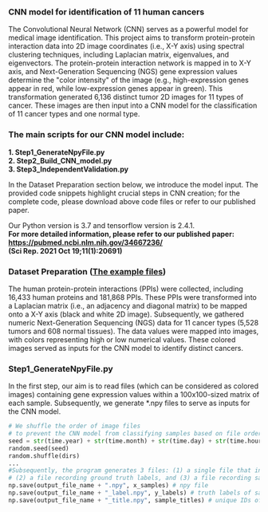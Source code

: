 ### CNN model for identification of 11 human cancers  

The Convolutional Neural Network (CNN) serves as a powerful model for medical image identification. This project aims to transform protein-protein interaction data into 2D image coordinates (i.e., X-Y axis) using spectral clustering techniques, including Laplacian matrix, eigenvalues, and eigenvectors. The protein-protein interaction network is mapped in to X-Y axis, and Next-Generation Sequencing (NGS) gene expression values determine the "color intensity" of the image (e.g., high-expression genes appear in red, while low-expression genes appear in green). This transformation generated 6,136 distinct tumor 2D images for 11 types of cancer. These images are then input into a CNN model for the classification of 11 cancer types and one normal type.

### The main scripts for our CNN model include:  
**1. Step1_GenerateNpyFile.py**  
**2. Step2_Build_CNN_model.py**  
**3. Step3_IndependentValidation.py**  

In the Dataset Preparation section below, we introduce the model input. The provided code snippets highlight crucial steps in CNN creation; for the complete code, please download above code files or refer to our published paper.

Our Python version is 3.7 and tensorflow version is 2.4.1.  
**For more detailed information, please refer to our published paper:**  
**https://pubmed.ncbi.nlm.nih.gov/34667236/**  
**(Sci Rep. 2021 Oct 19;11(1):20691)**
  
  
### Dataset Preparation ([The example files](https://github.com/ChuangYiHsuan/CNN-model-for-identification-of-11-human-cancers/tree/main/input_examples))  
  
The human protein-protein interactions (PPIs) were collected, including 16,433 human proteins and 181,868 PPIs. These PPIs were transformed into a Laplacian matrix (i.e., an adjacency and diagonal matrix) to be mapped onto a X-Y axis (black and white 2D image). Subsequently, we gathered numeric Next-Generation Sequencing (NGS) data for 11 cancer types (5,528 tumors and 608 normal tissues). The data values were mapped into images, with colors representing high or low numerical values. These colored images served as inputs for the CNN model to identify distinct cancers.
  
### Step1_GenerateNpyFile.py  
In the first step, our aim is to read files (which can be considered as colored images) containing gene expression values within a 100x100-sized matrix of each sample. Subsequently, we generate *.npy files to serve as inputs for the CNN model.  
```python
# We shuffle the order of image files
# to prevent the CNN model from classifying samples based on file order.
seed = str(time.year) + str(time.month) + str(time.day) + str(time.hour) + str(time.minute) + str(time.microsecond)
random.seed(seed)
random.shuffle(dirs)
...
#Subsequently, the program generates 3 files: (1) a single file that includes all training images (in our case, totaling 1,228 images),
# (2) a file recording ground truth labels, and (3) a file recording sample IDs.
np.save(output_file_name + ".npy", x_samples) # npy file
np.save(output_file_name + "_label.npy", y_labels) # truth labels of samples
np.save(output_file_name + "_title.npy", sample_titles) # unique IDs of samples
```
